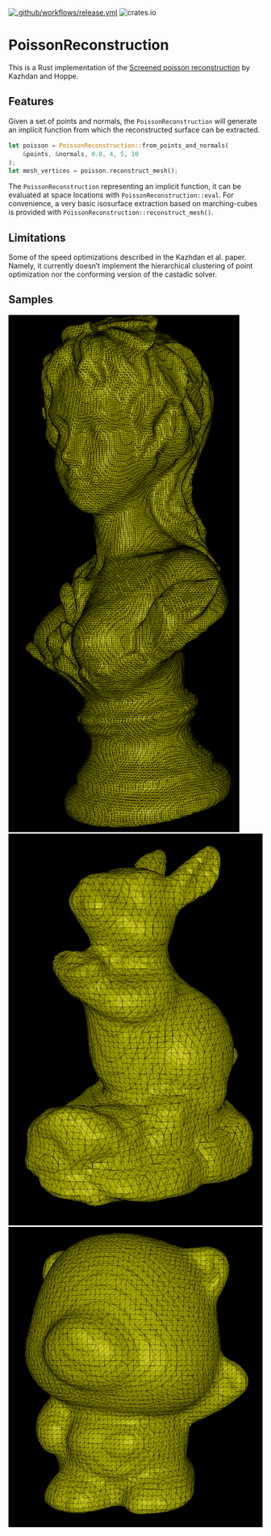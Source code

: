 [![.github/workflows/release.yml](https://github.com/ForesightMiningSoftwareCorporation/PoissonReconstruction/actions/workflows/release.yml/badge.svg)](https://github.com/ForesightMiningSoftwareCorporation/PoissonReconstruction/actions/workflows/release.yml) ![crates.io](https://img.shields.io/crates/v/poisson_reconstruction.svg)

# PoissonReconstruction
This is a Rust implementation of the [Screened poisson reconstruction](https://www.cs.jhu.edu/~misha/MyPapers/ToG13.pdf)
by Kazhdan and Hoppe.

## Features
Given a set of points and normals, the `PoissonReconstruction` will generate an implicit function from which the
reconstructed surface can be extracted.

```rust
let poisson = PoissonReconstruction::from_points_and_normals(
    &points, &normals, 0.0, 4, 5, 10
);
let mesh_vertices = poisson.reconstruct_mesh();
```

The `PoissonReconstruction` representing an implicit function, it can be evaluated at space locations with
`PoissonReconstruction::eval`. For convenience, a very basic isosurface extraction based on marching-cubes is provided
with `PoissonReconstruction::reconstruct_mesh()`.

## Limitations
Some of the speed optimizations described in the Kazhdan et al. paper. Namely, it currently doesn’t implement the
hierarchical clustering of point optimization nor the conforming version of the castadic solver.

## Samples

![Poisson woman](assets/woman.png)
![Poisson bunny](assets/bunny.png)
![Poisson cat](assets/toy_cat.png)

